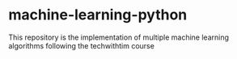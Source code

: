 # machine-learning-python
 This repository is the implementation of multiple machine learning algorithms following the techwithtim course
